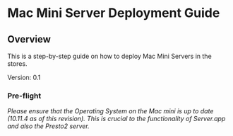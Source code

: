 Mac Mini Server Deployment Guide
================================

Overview
--------

This is a step-by-step guide on how to deploy Mac Mini Servers in the stores.

Version: 0.1

### Pre-flight

*Please ensure that the Operating System on the Mac mini is up to date (10.11.4 as of this revision). This is crucial to the functionality of Server.app and also the Presto2 server.*

